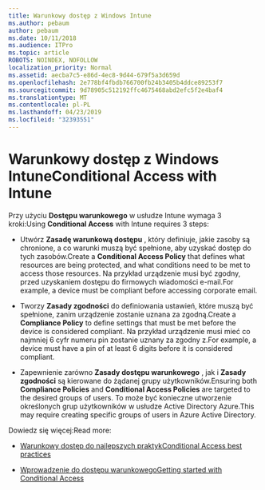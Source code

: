 ```yaml
---
title: Warunkowy dostęp z Windows Intune
ms.author: pebaum
author: pebaum
ms.date: 10/11/2018
ms.audience: ITPro
ms.topic: article
ROBOTS: NOINDEX, NOFOLLOW
localization_priority: Normal
ms.assetid: aecba7c5-e86d-4ec8-9d44-679f5a3d659d
ms.openlocfilehash: 2e778bf4fbdb766700fb24b3405b4ddce89253f7
ms.sourcegitcommit: 9d78905c512192ffc4675468abd2efc5f2e4baf4
ms.translationtype: MT
ms.contentlocale: pl-PL
ms.lasthandoff: 04/23/2019
ms.locfileid: "32393551"
---
```

# <a name="conditional-access-with-intune"></a><span data-ttu-id="d1d36-102">Warunkowy dostęp z Windows Intune</span><span class="sxs-lookup"><span data-stu-id="d1d36-102">Conditional Access with Intune</span></span>

<span data-ttu-id="d1d36-103">Przy użyciu **Dostępu warunkowego** w usłudze Intune wymaga 3 kroki:</span><span class="sxs-lookup"><span data-stu-id="d1d36-103">Using **Conditional Access** with Intune requires 3 steps:</span></span> 
  
- <span data-ttu-id="d1d36-104">Utwórz **Zasadę warunkową dostępu** , który definiuje, jakie zasoby są chronione, a co warunki muszą być spełnione, aby uzyskać dostęp do tych zasobów.</span><span class="sxs-lookup"><span data-stu-id="d1d36-104">Create a **Conditional Access Policy** that defines what resources are being protected, and what conditions need to be met to access those resources.</span></span> <span data-ttu-id="d1d36-105">Na przykład urządzenie musi być zgodny, przed uzyskaniem dostępu do firmowych wiadomości e-mail.</span><span class="sxs-lookup"><span data-stu-id="d1d36-105">For example, a device must be compliant before accessing corporate email.</span></span> 
    
- <span data-ttu-id="d1d36-106">Tworzy **Zasady zgodności** do definiowania ustawień, które muszą być spełnione, zanim urządzenie zostanie uznana za zgodną.</span><span class="sxs-lookup"><span data-stu-id="d1d36-106">Create a **Compliance Policy** to define settings that must be met before the device is considered compliant.</span></span> <span data-ttu-id="d1d36-107">Na przykład urządzenie musi mieć co najmniej 6 cyfr numeru pin zostanie uznany za zgodny z.</span><span class="sxs-lookup"><span data-stu-id="d1d36-107">For example, a device must have a pin of at least 6 digits before it is considered compliant.</span></span> 
    
- <span data-ttu-id="d1d36-108">Zapewnienie zarówno **Zasady dostępu warunkowego** , jak i **Zasady zgodności** są kierowane do żądanej grupy użytkowników.</span><span class="sxs-lookup"><span data-stu-id="d1d36-108">Ensuring both **Compliance Policies** and **Conditional Access Policies** are targeted to the desired groups of users.</span></span> <span data-ttu-id="d1d36-109">To może być konieczne utworzenie określonych grup użytkowników w usłudze Active Directory Azure.</span><span class="sxs-lookup"><span data-stu-id="d1d36-109">This may require creating specific groups of users in Azure Active Directory.</span></span> 
    
<span data-ttu-id="d1d36-110">Dowiedz się więcej:</span><span class="sxs-lookup"><span data-stu-id="d1d36-110">Read more:</span></span>
  
- [<span data-ttu-id="d1d36-111">Warunkowy dostęp do najlepszych praktyk</span><span class="sxs-lookup"><span data-stu-id="d1d36-111">Conditional Access best practices</span></span>](https://docs.microsoft.com/azure/active-directory/conditional-access/best-practices)
    
- [<span data-ttu-id="d1d36-112">Wprowadzenie do dostępu warunkowego</span><span class="sxs-lookup"><span data-stu-id="d1d36-112">Getting started with Conditional Access </span></span>](https://docs.microsoft.com/azure/active-directory/active-directory-conditional-access-azure-portal-get-started)
    

